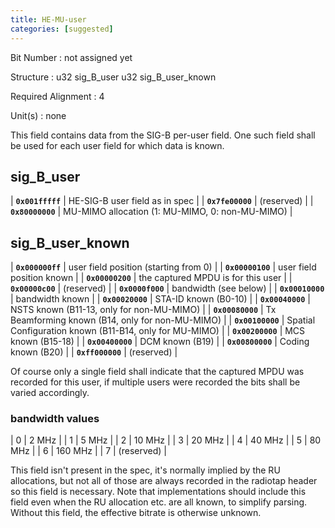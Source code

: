 ```yaml
---
title: HE-MU-user
categories: [suggested]
---
```

Bit Number
: not assigned yet

Structure
: u32 sig_B_user
  u32 sig_B_user_known

Required Alignment
: 4

Unit(s)
: none

This field contains data from the SIG-B per-user field. One such field
shall be used for each user field for which data is known.


## sig_B_user

| **`0x001fffff`** | HE-SIG-B user field as in spec |
| **`0x7fe00000`** | (reserved) |
| **`0x80000000`** | MU-MIMO allocation (1: MU-MIMO, 0: non-MU-MIMO) |

## sig_B_user_known

| **`0x000000ff`** | user field position (starting from 0) |
| **`0x00000100`** | user field position known |
| **`0x00000200`** | the captured MPDU is for this user |
| **`0x00000c00`** | (reserved) |
| **`0x0000f000`** | bandwidth (see below) |
| **`0x00010000`** | bandwidth known |
| **`0x00020000`** | STA-ID known (B0-10) |
| **`0x00040000`** | NSTS known (B11-13, only for non-MU-MIMO) |
| **`0x00080000`** | Tx Beamforming known (B14, only for non-MU-MIMO) |
| **`0x00100000`** | Spatial Configuration known (B11-B14, only for MU-MIMO) |
| **`0x00200000`** | MCS known (B15-18) |
| **`0x00400000`** | DCM known (B19) |
| **`0x00800000`** | Coding known (B20) |
| **`0xff000000`** | (reserved) |

Of course only a single field shall indicate that the captured MPDU was
recorded for this user, if multiple users were recorded the bits shall be
varied accordingly.

### bandwidth values

| 0 | 2 MHz |
| 1 | 5 MHz |
| 2 | 10 MHz |
| 3 | 20 MHz |
| 4 | 40 MHz |
| 5 | 80 MHz |
| 6 | 160 MHz |
| 7 | (reserved) |

This field isn't present in the spec, it's normally implied by the RU
allocations, but not all of those are always recorded in the radiotap header
so this field is necessary. Note that implementations should include this
field even when the RU allocation etc. are all known, to simplify parsing.
Without this field, the effective bitrate is otherwise unknown.
